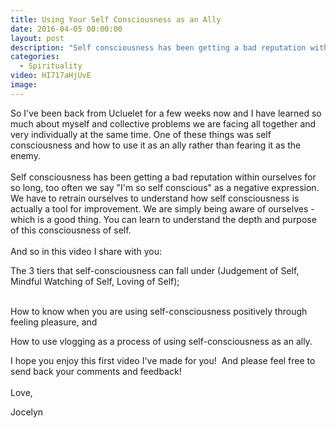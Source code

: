 ```yaml
---
title: Using Your Self Consciousness as an Ally
date: 2016-04-05 00:00:00
layout: post
description: "Self consciousness has been getting a bad reputation within ourselves for so long, too often we say \"I'm so self conscious\" as a negative expression."
categories:
  - Spirituality
video: HI717aHjUvE
image:
---
```



So I've been back from Ucluelet for a few weeks now and I have learned so much about myself and collective problems we are facing all together and very individually at the same time. One of these things was self consciousness and how to use it as an ally rather than fearing it as the enemy.
<br>
<br>Self consciousness has been getting a bad reputation within ourselves for so long, too often we say "I'm so self conscious" as a negative expression. We have to retrain ourselves to understand how self consciousness is actually a tool for improvement. We are simply being aware of ourselves - which is a good thing. You can learn to understand the depth and purpose of this consciousness of self.&nbsp;
<br>
<br>And so in this video I share with you:

The 3 tiers that self-consciousness can fall under (Judgement of Self, Mindful Watching of Self, Loving of Self);
<br>&nbsp;

How to know when you are using self-consciousness positively through feeling pleasure, and &nbsp;

How to use vlogging as a process of using self-consciousness as an ally.&nbsp;

I hope you enjoy this first video I've made for you! &nbsp;And please feel free to send back your comments and feedback!
<br>
<br>Love,

Jocelyn
